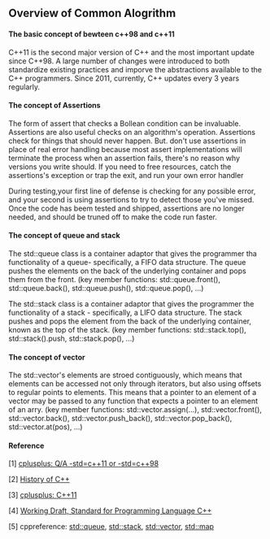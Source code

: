 ## Overview of Common Alogrithm ##

#### The basic concept of bewteen c++98 and c++11 ####

C++11 is the second major version of C++ and the most important update since C++98. A large number of changes were introduced to both standardize existing practices and imporve the abstractions available to the C++ programmers. Since 2011, currently, C++ updates every 3 years regularly.

#### The concept of Assertions ####

The form of assert that checks a Bollean condition can be invaluable. Assertions are also useful checks on an algorithm's operation. Assertions check for things that should never happen. But. don't use assertions in place of real error handling because most assert implementations will terminate the process when an assertion fails, there's no reason why versions you write should. If you need to free resources, catch the assertions's exception or trap the exit, and run your own error handler

During testing,your first line of defense is checking for any possible error, and your second is using assertions to try to detect those you've missed. Once the code has beem tested and shipped, assertions are no longer needed, and should be truned off to make the code run faster.

#### The concept of queue and stack ####

The std::queue class is a container adaptor that gives the programmer tha functionality of a queue- specifically, a FIFO data structure. The queue pushes the elements on the back of the underlying container and pops them from the front. (key member functions: std::queue.front(), std::queue.back(), std::queue.push(), std::queue.pop(), ...)

The std::stack class is a container adaptor that gives the programmer the functionality of a stack - specifically, a LIFO data structure. The stack pushes and pops the element from the back of the underlying container, known as the top of the stack. (key member functions: std::stack.top(), std::stack().push, std::stack.pop(), ...)

#### The concept of vector ####

The std::vector<T>'s elements are stroed contiguously, which means that elements can be accessed not only through iterators, but also using offsets to regular points to elements. This means that a pointer to an element of a vector may be passed to any function that expects a pointer to an element of an arry. (key member functions: std::vector<T>.assign(...), std::vector<T>.front(), std::vector<T>.back(), std::vector<T>.push_back(), std::vector<T>.pop_back(), std::vector<T>.at(pos), ...)

#### Reference ####

[1] [cplusplus: Q/A -std=c++11 or -std=c++98](https://www.cplusplus.com/forum/unices/172313/)

[2] [History of C++](https://en.cppreference.com/w/cpp/language/history)

[3] [cplusplus: C++11](https://en.cppreference.com/w/cpp/11)

[4] [Working Draft, Standard for Programming Language C++](http://www.open-std.org/jtc1/sc22/wg21/docs/papers/2012/n3337.pdf)

[5] cppreference: [std::queue](https://en.cppreference.com/w/cpp/container/queue), [std::stack](https://en.cppreference.com/w/cpp/container/stack), [std::vector](https://en.cppreference.com/w/cpp/container/vector), [std::map](http://en.cppreference.com/w/cpp/container/map)
